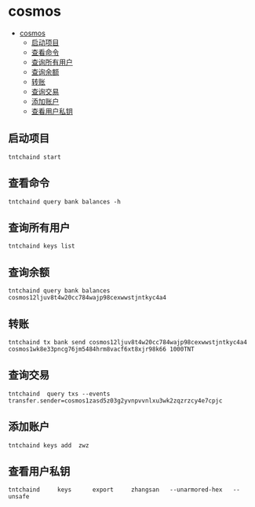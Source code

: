 # cosmos
<!-- TOC -->
* [cosmos](#cosmos)
  * [启动项目](#启动项目)
  * [查看命令](#查看命令)
  * [查询所有用户](#查询所有用户)
  * [查询余额](#查询余额)
  * [转账](#转账)
  * [查询交易](#查询交易)
  * [添加账户](#添加账户)
  * [查看用户私钥](#查看用户私钥)
<!-- TOC -->

##  启动项目
```shell
tntchaind start
```
##  查看命令
```shell
tntchaind query bank balances -h
```
##  查询所有用户
```shell
tntchaind keys list

```
##  查询余额
```shell
tntchaind query bank balances cosmos12ljuv8t4w20cc784wajp98cexwwstjntkyc4a4
```

##  转账
```shell
tntchaind tx bank send cosmos12ljuv8t4w20cc784wajp98cexwwstjntkyc4a4  cosmos1wk8e33pncg76jm5484hrm8vacf6xt8xjr98k66 1000TNT   
```

##  查询交易
```shell
tntchaind  query txs --events transfer.sender=cosmos1zasd5z03g2yvnpvvnlxu3wk2zqzrzcy4e7cpjc
```

##  添加账户
```shell
tntchaind keys add  zwz
```
## 查看用户私钥
```shell
tntchaind     keys      export     zhangsan   --unarmored-hex   --unsafe 
```
